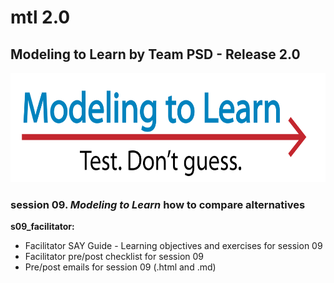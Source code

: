 # mtl 2.0

## Modeling to Learn by Team PSD - Release 2.0

<img src = "https://github.com/lzim/teampsd/blob/master/resources/logos/mtl_testdontguess_sm.png"
     height = "175" width = "650">

### session 09. *Modeling to Learn* how to **compare alternatives**

**s09_facilitator:**

- Facilitator SAY Guide - Learning objectives and exercises for session 09
- Facilitator pre/post checklist for session 09
- Pre/post emails for session 09 (.html and .md)
